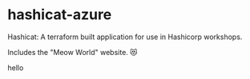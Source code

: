 # hashicat-azure
Hashicat: A terraform built application for use in Hashicorp workshops.

Includes the "Meow World" website. 😻

hello
